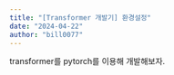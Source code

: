 ```yaml
---
title: "[Transformer 개발기] 환경설정"
date: "2024-04-22"
author: "bill0077"
---
```


transformer를 pytorch를 이용해 개발해보자.